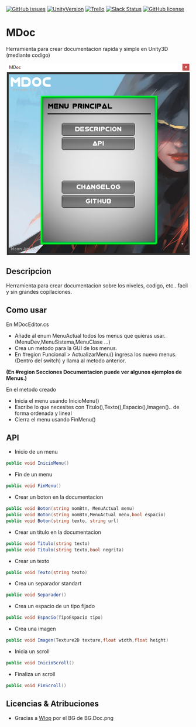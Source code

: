 [![GitHub issues](https://img.shields.io/github/issues/MOON-TYPE/MDoc.svg)](https://github.com/MOON-TYPE/MDoc/issues)
[![UnityVersion](https://img.shields.io/badge/Unity-5.5.2p4-orange.svg)](https://unity3d.com/es)
[![Trello](https://img.shields.io/badge/Trello-OFF-red.svg)](https://github.com/MOON-TYPE/MDoc)
[![Slack Status](https://moonantonio.herokuapp.com/badge.svg)](https://moonantonio.herokuapp.com/)
[![GitHub license](https://img.shields.io/badge/license-MIT-blue.svg)](https://raw.githubusercontent.com/MOON-TYPE/MDoc/master/LICENSE)

# MDoc
Herramienta para crear documentacion rapida y simple en Unity3D (mediante codigo)

<p align="center"><img src="https://github.com/MOON-TYPE/MDoc/blob/master/Res/preview/preview.png?raw=true"></p>

## Descripcion

Herramienta para crear documentacion sobre los niveles, codigo, etc.. facil y sin grandes copilaciones.

## Como usar

En MDocEditor.cs

* Añade al enum MenuActual todos los menus que quieras usar.(MenuDev,MenuSistema,MenuClase ...)
* Crea un metodo para la GUI de los menus.
* En #region Funcional > ActualizarMenu() ingresa los nuevo menus.(Dentro del switch) y llama al metodo anterior.

__(En #region Secciones Documentacion puede ver algunos ejemplos de Menus.)__

En el metodo creado

* Inicia el menu usando InicioMenu()
* Escribe lo que necesites con Titulo(),Texto(),Espacio(),Imagen().. de forma ordenada y lineal
* Cierra el menu usando FinMenu()


## API

+ Inicio de un menu
```C#
public void InicioMenu()
```

+ Fin de un menu
```C#
public void FinMenu()
```

+ Crear un boton en la documentacion
```C#
public void Boton(string nomBtn, MenuActual menu)
public void Boton(string nomBtn,MenuActual menu,bool espacio)
public void Boton(string texto, string url)
```

+ Crear un titulo en la documentacion
```C#
public void Titulo(string texto)
public void Titulo(string texto,bool negrita)
```

+ Crear un texto
```C#
public void Texto(string texto)
```

+ Crea un separador standart
```C#
public void Separador()
```

+ Crea un espacio de un tipo fijado
```C#
public void Espacio(TipoEspacio tipo)
```

+ Crea una imagen
```C#
public void Imagen(Texture2D texture,float width,float height)
```

+ Inicia un scroll
```C#
public void InicioScroll()
```

+ Finaliza un scroll
```C#
public void FinScroll()
```


## Licencias & Atribuciones

+ Gracias a [Wlop][1] por el BG de BG.Doc.png


[1]: http://wlop.deviantart.com/

